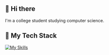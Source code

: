 ## 👋 Hi there 
I'm a college student studying computer science.

## 🚀 My Tech Stack
[![My Skills](https://skillicons.dev/icons?i=html,css,js,react,tailwind,nodejs,express,mongodb,java,git,linux)](https://skillicons.dev)
